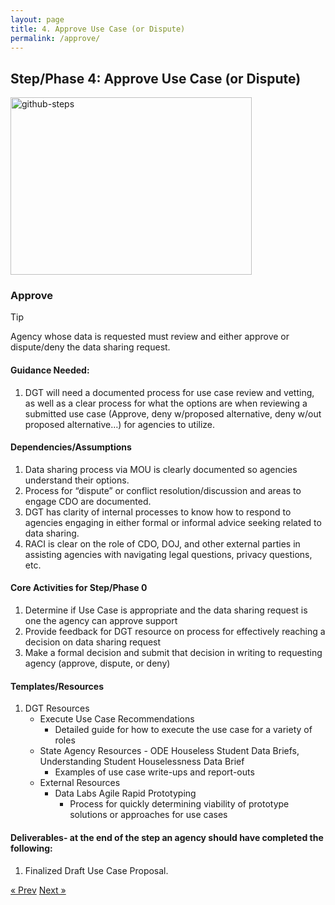 ```yaml
---
layout: page
title: 4. Approve Use Case (or Dispute)
permalink: /approve/
---
```

## Step/Phase 4: Approve Use Case (or Dispute)
<img width="386" height="284" alt="github-steps" src="https://github.com/user-attachments/assets/c5a65f40-62e4-456b-897f-510ca7b36936" />

### Approve
> [!TIP]
> Agency whose data is requested must review and either approve or dispute/deny the data sharing request.
> 
#### Guidance Needed:  

1. DGT will need a documented process for use case review and vetting, as well as a clear process for what the options are when reviewing a submitted use case (Approve, deny w/proposed alternative, deny w/out proposed alternative…) for agencies to utilize.

#### Dependencies/Assumptions
1. Data sharing process via MOU is clearly documented so agencies understand their options.
2. Process for “dispute” or conflict resolution/discussion and areas to engage CDO are documented.
3. DGT has clarity of internal processes to know how to respond to agencies engaging in either formal or informal advice seeking related to data sharing.
4. RACI is clear on the role of CDO, DOJ, and other external parties in assisting agencies with navigating legal questions, privacy questions, etc.

#### Core Activities for Step/Phase 0
1. Determine if Use Case is appropriate and the data sharing request is one the agency can approve support
2. Provide feedback for DGT resource on process for effectively reaching a decision on data sharing request
3. Make a formal decision and submit that decision in writing to requesting agency (approve, dispute, or deny)

#### Templates/Resources
1. DGT Resources
     - Execute Use Case Recommendations 
       - Detailed guide for how to execute the use case for a variety of roles
     -  State Agency Resources
       - ODE Houseless Student Data Briefs, Understanding Student Houselessness Data Brief
         - Examples of use case write-ups and report-outs
     - External Resources
       - Data Labs Agile Rapid Prototyping
         - Process for quickly determining viability of prototype solutions or approaches for use cases

#### Deliverables- at the end of the step an agency should have completed the following:
1. Finalized Draft Use Case Proposal.

<!-- Pagination -->
<div class="pagination">
  <a class="pagination-item older" href="{{ site.baseurl }}/define">&laquo; Prev</a>
  <a class="pagination-item newer" href="{{ site.baseurl }}/implement">Next &raquo;</a>
</div>

